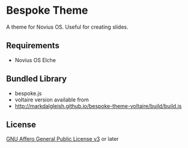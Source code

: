 # Bespoke Theme

A theme for Novius OS. Useful for creating slides.

## Requirements

* Novius OS Elche

## Bundled Library

* bespoke.js
* voltaire version available from
* http://markdalgleish.github.io/bespoke-theme-voltaire/build/build.js

## License

[GNU Affero General Public License v3](http://www.gnu.org/licenses/agpl-3.0.html) or later